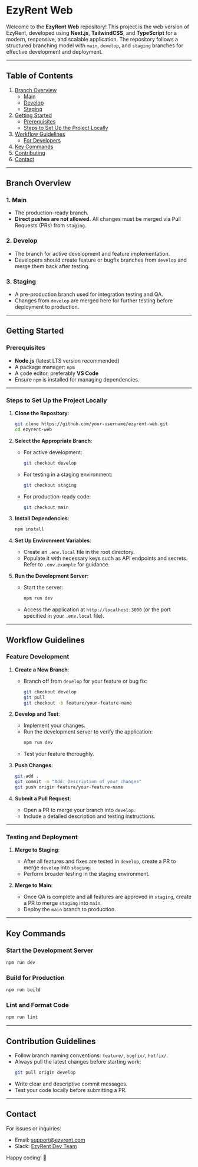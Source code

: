 # EzyRent Web

Welcome to the **EzyRent Web** repository! This project is the web version of EzyRent, developed using **Next.js**, **TailwindCSS**, and **TypeScript** for a modern, responsive, and scalable application. The repository follows a structured branching model with `main`, `develop`, and `staging` branches for effective development and deployment.

---

## Table of Contents
1. [Branch Overview](#branch-overview)  
   - [Main](#1-main)  
   - [Develop](#2-develop)  
   - [Staging](#3-staging)  
2. [Getting Started](#getting-started)  
   - [Prerequisites](#prerequisites)  
   - [Steps to Set Up the Project Locally](#steps-to-set-up-the-project-locally)  
3. [Workflow Guidelines](#workflow-guidelines)  
   - [For Developers](#for-developers)  
4. [Key Commands](#key-commands)  
5. [Contributing](#contributing)  
6. [Contact](#contact)  

---

## Branch Overview

### 1. **Main**
- The production-ready branch.
- **Direct pushes are not allowed.** All changes must be merged via Pull Requests (PRs) from `staging`.

### 2. **Develop**
- The branch for active development and feature implementation.
- Developers should create feature or bugfix branches from `develop` and merge them back after testing.

### 3. **Staging**
- A pre-production branch used for integration testing and QA.
- Changes from `develop` are merged here for further testing before deployment to production.

---

## Getting Started

### Prerequisites

- **Node.js** (latest LTS version recommended)
- A package manager: `npm`
- A code editor, preferably **VS Code**
- Ensure `npm` is installed for managing dependencies.

---

### Steps to Set Up the Project Locally

1. **Clone the Repository**:
   ```bash
   git clone https://github.com/your-username/ezyrent-web.git
   cd ezyrent-web
   ```

2. **Select the Appropriate Branch**:
   - For active development:
     ```bash
     git checkout develop
     ```
   - For testing in a staging environment:
     ```bash
     git checkout staging
     ```
   - For production-ready code:
     ```bash
     git checkout main
     ```

3. **Install Dependencies**:
   ```bash
   npm install
   ```

4. **Set Up Environment Variables**:
   - Create an `.env.local` file in the root directory.
   - Populate it with necessary keys such as API endpoints and secrets. Refer to `.env.example` for guidance.

5. **Run the Development Server**:
   - Start the server:
     ```bash
     npm run dev
     ```
   - Access the application at `http://localhost:3000` (or the port specified in your `.env.local` file).

---

## Workflow Guidelines

### Feature Development

1. **Create a New Branch**:
   - Branch off from `develop` for your feature or bug fix:
     ```bash
     git checkout develop
     git pull
     git checkout -b feature/your-feature-name
     ```

2. **Develop and Test**:
   - Implement your changes.
   - Run the development server to verify the application:
     ```bash
     npm run dev
     ```
   - Test your feature thoroughly.

3. **Push Changes**:
   ```bash
   git add .
   git commit -m "Add: Description of your changes"
   git push origin feature/your-feature-name
   ```

4. **Submit a Pull Request**:
   - Open a PR to merge your branch into `develop`.
   - Include a detailed description and testing instructions.

---

### Testing and Deployment

1. **Merge to Staging**:
   - After all features and fixes are tested in `develop`, create a PR to merge `develop` into `staging`.
   - Perform broader testing in the staging environment.

2. **Merge to Main**:
   - Once QA is complete and all features are approved in `staging`, create a PR to merge `staging` into `main`.
   - Deploy the `main` branch to production.

---

## Key Commands

### Start the Development Server
```bash
npm run dev
```

### Build for Production
```bash
npm run build
```

### Lint and Format Code
```bash
npm run lint
```

---

## Contribution Guidelines

- Follow branch naming conventions: `feature/`, `bugfix/`, `hotfix/`.
- Always pull the latest changes before starting work:
  ```bash
  git pull origin develop
  ```
- Write clear and descriptive commit messages.
- Test your code locally before submitting a PR.

---

## Contact

For issues or inquiries:
- Email: support@ezyrent.com
- Slack: [EzyRent Dev Team](ezyrentteam.slack.com)

Happy coding! 🚀
